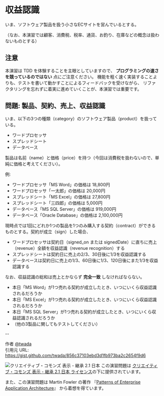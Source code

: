 # 収益認識

いま、ソフトウェア製品を扱う小さなECサイトを営んでいるとする。

（なお、本演習では顧客、消費税、税率、通貨、お釣り、在庫などの概念は扱わないものとする）


## 注意

本演習は TDD を体験することを主眼としていますので、 __プログラミングの速さを競っているのではない__ 点にご注意ください。
機能を粗く速く実装することよりも、テストを書いて動かすことによるフィードバックを受けながら、
リファクタリングを忘れずに着実に進めていくことが、本演習では重要です。


## 問題: 製品、契約、売上、収益認識

いま、以下の3つの種類（category）のソフトウェア製品（product）を扱っている。

- ワードプロセッサ
- スプレッドシート
- データベース

製品は名前（name）と価格（price）を持つ（今回は消費税を扱わないので、単純に価格と考えてください）。

例:

- ワードプロセッサ「MS Word」の価格は 18,800円
- ワードプロセッサ「一太郎」の価格は 20,000円
- スプレッドシート「MS Excel」の価格は 27,800円
- スプレッドシート「三四郎」の価格は 5,000円
- データベース「MS SQL Server」の価格は 919,000円
- データベース「Oracle Database」の価格は 2,100,000円

現時点では1回にどれか1つの製品を1つのみ購入する契約（contract）ができるものとする。契約が成立（sign）した場合、

- ワードプロセッサは契約日（signed_on または signedDate）に直ちに売上（revenue）全額を収益認識（revenue recognition）する
- スプレッドシートは契約日に売上の2/3、30日後に1/3を収益認識する
- データベースは契約日に売上の1/3、60日後に1/3、120日後にまた1/3を収益認識する

なお、収益認識の総和は売上とかならず __完全一致__ しなければならない。

- 本日「MS Word」が1つ売れる契約が成立したとき、いつにいくら収益認識されるだろうか
- 本日「MS Excel」が1つ売れる契約が成立したとき、いつにいくら収益認識されるだろうか
- 本日「MS SQL Server」が1つ売れる契約が成立したとき、いつにいくら収益認識されるだろうか
- （他の3製品に関してもテストしてください）


--

作者 [@twada](https://gist.github.com/twada)  
引用元 URL: https://gist.github.com/twada/856c37103ebd3d1fb973ba2c2654f9d6


![クリエイティブ・コモンズ 表示 - 継承 2.1 日本](http://i.creativecommons.org/l/by-sa/2.1/jp/88x31.png)
この演習問題は [クリエイティブ・コモンズ 表示 - 継承 2.1 日本 ライセンス](http://creativecommons.org/licenses/by-sa/2.1/jp/)の下に提供されています。

また、この演習問題は Martin Fowler の著作 『[Patterns of Enterprise Application Architecture](https://www.amazon.co.jp/dp/0321127420)』 から着想を得ています。